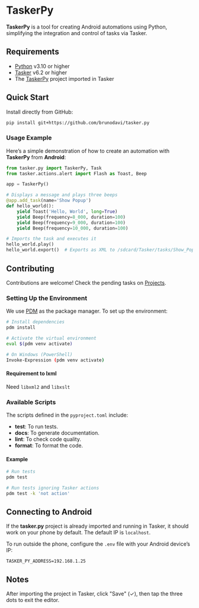 # TaskerPy

**TaskerPy** is a tool for creating Android automations using Python, simplifying the integration and control of tasks via Tasker.

## Requirements

- [Python][python-org] v3.10 or higher
- [Tasker][tasker-trial] v6.2 or higher
- The [TaskerPy][tasker-py] project imported in Tasker

## Quick Start

Install directly from GitHub:

```bash
pip install git+https://github.com/brunodavi/tasker.py
```

### Usage Example

Here’s a simple demonstration of how to create an automation with **TaskerPy** from **Android**:

```python
from tasker.py import TaskerPy, Task
from tasker.actions.alert import Flash as Toast, Beep

app = TaskerPy()

# Displays a message and plays three beeps
@app.add_task(name='Show Popup')
def hello_world():
    yield Toast('Hello, World', long=True)
    yield Beep(frequency=8_000, duration=100)
    yield Beep(frequency=9_000, duration=100)
    yield Beep(frequency=10_000, duration=100)

# Imports the task and executes it
hello_world.play()
hello_world.export()  # Exports as XML to /sdcard/Tasker/tasks/Show_Popup.tsk.xml
```

## Contributing

Contributions are welcome! Check the pending tasks on [Projects][gh-projects].

### Setting Up the Environment

We use [PDM][pdm-org] as the package manager. To set up the environment:

```bash
# Install dependencies
pdm install

# Activate the virtual environment
eval $(pdm venv activate)

# On Windows (PowerShell)
Invoke-Expression (pdm venv activate)
```

#### Requirement to lxml
Need `libxml2` and `libxslt`


### Available Scripts

The scripts defined in the `pyproject.toml` include:

- **test**: To run tests.
- **docs**: To generate documentation.
- **lint**: To check code quality.
- **format**: To format the code.

#### Example

```bash
# Run tests
pdm test

# Run tests ignoring Tasker actions
pdm test -k 'not action'
```

## Connecting to Android

If the **tasker.py** project is already imported and running in Tasker, it should work on your phone by default. The default IP is `localhost`.

To run outside the phone, configure the `.env` file with your Android device’s IP:

```env
TASKER_PY_ADDRESS=192.168.1.25
```

## Notes

After importing the project in Tasker, click "Save" (✓), then tap the three dots to exit the editor.

[python-org]: https://www.python.org
[pdm-org]: https://pdm-project.org
[tasker-trial]: https://tasker.joaoapps.com/download.html
[gh-projects]: https://github.com/users/brunodavi/projects/1
[tasker-py]: https://taskernet.com/shares/?user=AS35m8nXHtAHUb3g429CktIgI9aKlA1%2FEglWKHxy0IyPwx0q7aeQMBH2ekF4AG%2F7FRqn58T5R5q3qrGmIPwa&id=Project%3Atasker.py
